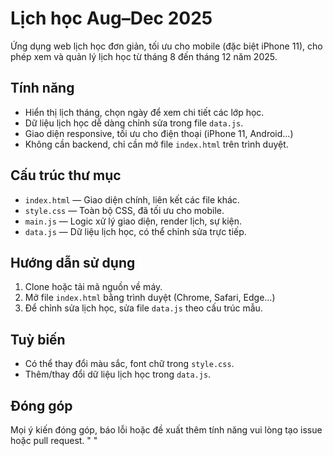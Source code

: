 # Lịch học Aug–Dec 2025

Ứng dụng web lịch học đơn giản, tối ưu cho mobile (đặc biệt iPhone 11), cho phép xem và quản lý lịch học từ tháng 8 đến tháng 12 năm 2025.

## Tính năng
- Hiển thị lịch tháng, chọn ngày để xem chi tiết các lớp học.
- Dữ liệu lịch học dễ dàng chỉnh sửa trong file `data.js`.
- Giao diện responsive, tối ưu cho điện thoại (iPhone 11, Android...)
- Không cần backend, chỉ cần mở file `index.html` trên trình duyệt.

## Cấu trúc thư mục
- `index.html` — Giao diện chính, liên kết các file khác.
- `style.css` — Toàn bộ CSS, đã tối ưu cho mobile.
- `main.js` — Logic xử lý giao diện, render lịch, sự kiện.
- `data.js` — Dữ liệu lịch học, có thể chỉnh sửa trực tiếp.

## Hướng dẫn sử dụng
1. Clone hoặc tải mã nguồn về máy.
2. Mở file `index.html` bằng trình duyệt (Chrome, Safari, Edge...)
3. Để chỉnh sửa lịch học, sửa file `data.js` theo cấu trúc mẫu.

## Tuỳ biến
- Có thể thay đổi màu sắc, font chữ trong `style.css`.
- Thêm/thay đổi dữ liệu lịch học trong `data.js`.

## Đóng góp
Mọi ý kiến đóng góp, báo lỗi hoặc đề xuất thêm tính năng vui lòng tạo issue hoặc pull request.
" " 
